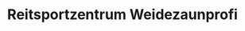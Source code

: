 ---
title: "Reitsportzentrum Weidezaunprofi"
url: /gundelfingen-a-d-donau/reitsportzentrum-weidezaunprofi/
shop: Sport
---